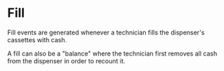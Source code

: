 #  Fill

Fill events are generated whenever a technician fills the dispenser's cassettes with cash.

A fill can also be a "balance" where the technician first removes all cash from the dispenser in order to recount it.

<api-schema openapi-path="../../resources/openapi.yaml" name="Fill"></api-schema>